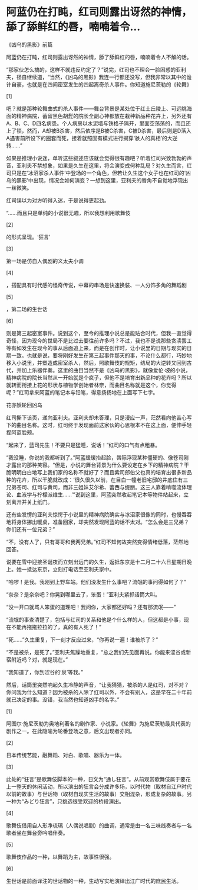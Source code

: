 # 阿蓝仍在打盹，红司则露出讶然的神情，舔了舔鲜红的唇，喃喃着令...

《凶乌的黑影》前篇

阿蓝仍在打盹，红司则露出讶然的神情，舔了舔鲜红的唇，喃喃着令人不解的话。

“那家伙怎么搞的，这样不就违反约定了？”说完，红司也不理会一脸困惑的亚利夫，径自继续道，“当然，《凶乌的黑影》我连一行都还没写，但我非常以其中的诡计自豪，也就是在四间密室发生的四起离奇杀人事件。你知道施尼茨勒的《轮舞》

[1]

吧？就是那种轮舞曲式的杀人事件——舞台背景是某处位于红土丘陵上、可远眺海面的精神病院，蓄留黑色胡髭的院长全副心神都放在栽种新品种花卉上，另外还有A、B、C、D四名病患。个人病房以水泥墙与铁格子隔开，里面空荡荡的，而且还上了锁，然而，A却被B杀害，然后依序是B被C杀害，C被D杀害，最后则是D落入A遇害前所设下的圈套而死，接着就照固有模式进行揭穿‘骇人的真相’的大逆转……”

如果是推理小说迷，单听这些叙述应该就会觉得很有趣吧？听着红司兴致勃勃的声音，亚利夫不禁想象，如果是久生在这里，将会演变成何种乱局？对久生而言，红司只是在‘冰沼家杀人事件’中登场的一个角色，但若让久生这个女子也在红司的‘凶乌的黑影’中出现，情况会如何演变？一想到这里，亚利夫的唇角不自觉地浮现出一丝微笑。

红司误以为对方听得入迷，于是说得更起劲。

“……而且只是单纯的小说很无趣，所以我想利用歌舞伎

[2]

的形式呈现。‘狂言’

[3]

第一场是仿自人偶剧的义太夫小调

[4]

，搭配具有时代感的怪奇传说，中幕的串场是快速换装、一人分饰多角的舞蹈剧

[5]

，第二场的生世话

[6]

则是第三起密室事件。说到这个，至今的推理小说总是能贴合时代，但我一直觉得奇怪，因为现今的世局不是比过去要往前许多吗？不过，我也不是说那些贪渎罢工等有如发生在现今的事从后面追上来，而是在创作时，让小说里的日期与现实的日期一致。也就是说，要将刚好发生在第三起事件那天的事，不论什么都行，巧妙地移入小说里，并塑造成密室杀人，然后，照歌舞伎的规矩，结局的大逆转又回到古代，并加上乐器伴奏。这里的曲目当然不是《凶乌的黑影》，就像爱伦·坡的小说，精神病院的院长当然从一开始就是个疯子，但他不是培育出新品种的花卉吗？所以就转而衔接上花的形状与植物学创始者林奈，而曲目名称就是这个，你觉得呢？”红司拿来阿蓝的笔记本与铅笔，得意扬扬地在上面写下七字。

花亦妖轮回凶乌

红司撕下该页，递向亚利夫。亚利夫却未答理，只是漫应一声，茫然看向他苦心写下的曲目名称。这时，红司终于发现面前这家伙的心思根本不在这上面，便伸手轻捏阿蓝脸颊。

“起来了，蓝司先生！不要只是猛睡，说话！”红司的口气有点粗暴。

“我没睡，你说的我都听到了。”阿蓝缓缓抬起脸，唇际浮现某种僵硬的、像苍司刚才露出的那种笑容。“但是，小说的舞台背景为什么要设定在乡下的精神病院？干脆明明白白地写上我们家的名称不就好了？而且紫司郎伯父也真的培育出很多新品种的花卉，所以干脆就改成：‘很久很久以前，在目白一幢老旧宅邸的井底住有三兄弟苍司、红司与黄司，而非三姐妹艾尔希、蕾西与缇丽。这三人靠着啃噬流体理论、血液学与柠檬派维生……’”说到这里，阿蓝突然收起笔记本等物件站起来，立刻离开并关上纸门。

还有些发愣的亚利夫惊愕于小说里的精神病院确实与冰沼家很像的同时，也慢吞吞地将身体挪出暖桌，准备回家，却突然发现阿蓝的话不太对。“怎么会是三兄弟？你们还有一位兄弟？”

“不，没有人了，只有哥哥和我两兄弟。”红司不知何故突然变得情绪低落，茫然地回答。

说要在雪中迎接圣诞夜而立刻出远门的久生，返抵东京是十二月二十六日星期日晚上。她一抵达东京，立刻打电话至亚利夫家中。

“哈啰！是我。我刚到上野车站。他们没发生什么事吧？流氓的事问得如何了？”

“奈奈？是奈奈吧？你晃到哪里去了，笨蛋！”亚利夫紧抓话筒大叫。

“没一开口就骂人笨蛋的道理吧！我问你，大家都还好吗？还有那流氓——”

“流氓的事查清楚了，包括与红司的关系和他是个什么样的人，但这都是小事，现在不能再拖拖拉拉的了，真的有人死了！”

“死……”久生重复，下一刻才反应过来，“你再说一遍！谁被杀了？”

“不是被杀，是死了。”亚利夫焦躁地重复，“总之我们先见面再说。你能来涩谷或新宿附近吗？对，就是现在。”

“我知道了，你到涩谷的‘泉’等我。”

然后，话筒里突然响起久生冷静的声音，“让我猜猜，被杀的人是红司，对不对？你问我为什么知道？因为被杀的人除了红司以外，不会有别人，这是早在二十年前就已决定的事。没错，我当然也知道凶手的名字。”

[1]

阿图尔·施尼茨勒为奥地利著名的剧作家、小说家。《轮舞》为施尼茨勒最具代表的剧作之一。在此隐喻为轮番登场之意，后文出现者亦同。

[2]

日本传统艺能，融舞蹈、对白、歌唱、器乐为一体。

[3]

此处的“狂言”是歌舞伎脚本的一种，日文为“通し狂言”。从前观赏歌舞伎属于要花上一整天的休闲活动，所以演出的狂言会分成许多场，以时代物（取材自江户时代以前的故事）与世话物（取材自现实生活的故事）交相混杂，形成复杂的故事。另一种为“みどり狂言”，只挑选很受欢迎的桥段演出。

[4]

歌舞伎借用自人形净琉璃（人偶说唱剧）的曲调，通常是由一名三味线奏者与一名歌者坐在舞台旁吟唱伴奏。

[5]

歌舞伎作品的一种，以舞蹈为主，故事性很强。

[6]

生世话是前面译注的世话物的一种，生动写实地演绎出江广时代的庶民生活。